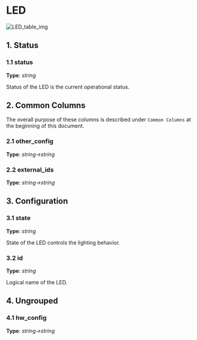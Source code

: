 # LED

![LED_table_img](http://www.plantuml.com/plantuml/img/0UC07Fz0StHXSdHrRMmAT6zdPNHePN8WUmfZR65pSo1JTM9pUNDqPMqAOsnXStCWJ4L42dqAJ4L483mjTIqWKtLYStbpT6Lj2cXfP6KWOsboOsnb2cXfP6KWRMLjOcLoSmfpQsbkS65oOMqWRMzkRsDeSczjPI1qSdLb2cnbPsLkP21oQMTeT0fZRsvqQMvrRtCWR6bkPI0j83nYFdDqSczkPpmlOZuWScLcPN9bRcDb2cHlT7HbP21iQMvb82qWF6a-TsLXQpmlQJuWScLcPN9bRcDb2cLkP6nbPsLkP0f0PMvaTMri)

## 1. Status

### 1.1 status

**Type**: _string_

Status of the LED is the current operational status.

## 2. Common Columns

The overall purpose of these columns is described under `Common Columns` at the
beginning of this document.

### 2.1 other_config

**Type**: _string->string_

### 2.2 external_ids

**Type**: _string->string_

## 3. Configuration

### 3.1 state

**Type**: _string_

State of the LED controls the lighting behavior.

### 3.2 id

**Type**: _string_

Logical name of the LED.

## 4. Ungrouped

### 4.1 hw_config

**Type**: _string->string_


